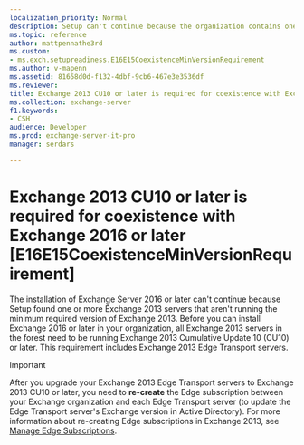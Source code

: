 ```yaml
---
localization_priority: Normal
description: Setup can't continue because the organization contains one or more Exchange 2013 servers that aren't running the minimum required version of Exchange.
ms.topic: reference
author: mattpennathe3rd
ms.custom:
- ms.exch.setupreadiness.E16E15CoexistenceMinVersionRequirement
ms.author: v-mapenn
ms.assetid: 81658d0d-f132-4dbf-9cb6-467e3e3536df
ms.reviewer: 
title: Exchange 2013 CU10 or later is required for coexistence with Exchange 2016 or later [E16E15CoexistenceMinVersionRequirement]
ms.collection: exchange-server
f1.keywords:
- CSH
audience: Developer
ms.prod: exchange-server-it-pro
manager: serdars

---
```


# Exchange 2013 CU10 or later is required for coexistence with Exchange 2016 or later [E16E15CoexistenceMinVersionRequirement]

The installation of Exchange Server 2016 or later can't continue because Setup found one or more Exchange 2013 servers that aren't running the minimum required version of Exchange 2013. Before you can install Exchange 2016 or later in your organization, all Exchange 2013 servers in the forest need to be running Exchange 2013 Cumulative Update 10 (CU10) or later. This requirement includes Exchange 2013 Edge Transport servers.

> [!IMPORTANT]
> After you upgrade your Exchange 2013 Edge Transport servers to Exchange 2013 CU10 or later, you need to **re-create** the Edge subscription between your Exchange organization and each Edge Transport server (to update the Edge Transport server's Exchange version in Active Directory). For more information about re-creating Edge subscriptions in Exchange 2013, see [Manage Edge Subscriptions](https://docs.microsoft.com/Exchange/manage-edge-subscriptions-exchange-2013-help).
